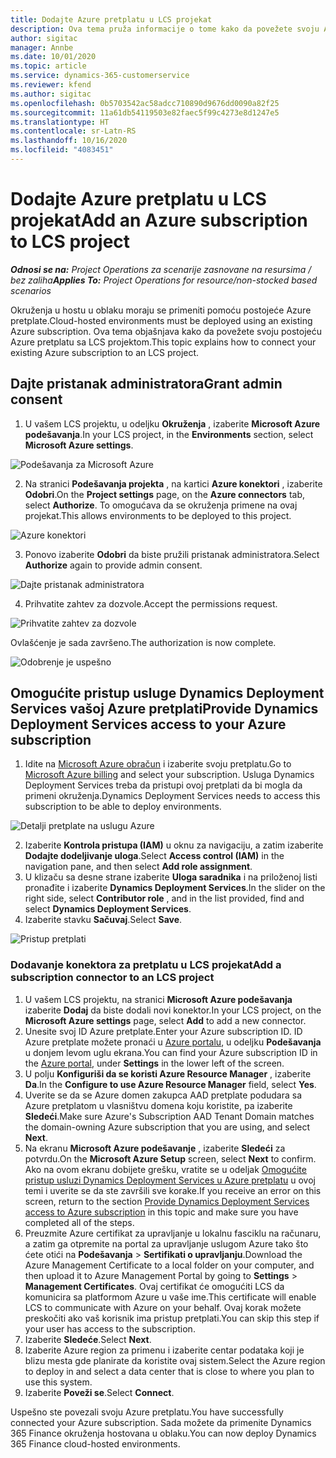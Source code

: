 ```yaml
---
title: Dodajte Azure pretplatu u LCS projekat
description: Ova tema pruža informacije o tome kako da povežete svoju Azure pretplatu sa LCS projektom.
author: sigitac
manager: Annbe
ms.date: 10/01/2020
ms.topic: article
ms.service: dynamics-365-customerservice
ms.reviewer: kfend
ms.author: sigitac
ms.openlocfilehash: 0b5703542ac58adcc710890d9676dd0090a82f25
ms.sourcegitcommit: 11a61db54119503e82faec5f99c4273e8d1247e5
ms.translationtype: HT
ms.contentlocale: sr-Latn-RS
ms.lasthandoff: 10/16/2020
ms.locfileid: "4083451"
---
```

# <a name="add-an-azure-subscription-to-lcs-project"></a><span data-ttu-id="abf02-103">Dodajte Azure pretplatu u LCS projekat</span><span class="sxs-lookup"><span data-stu-id="abf02-103">Add an Azure subscription to LCS project</span></span>

<span data-ttu-id="abf02-104">_**Odnosi se na:** Project Operations za scenarije zasnovane na resursima / bez zaliha_</span><span class="sxs-lookup"><span data-stu-id="abf02-104">_**Applies To:** Project Operations for resource/non-stocked based scenarios_</span></span>

<span data-ttu-id="abf02-105">Okruženja u hostu u oblaku moraju se primeniti pomoću postojeće Azure pretplate.</span><span class="sxs-lookup"><span data-stu-id="abf02-105">Cloud-hosted environments must be deployed using an existing Azure subscription.</span></span> <span data-ttu-id="abf02-106">Ova tema objašnjava kako da povežete svoju postojeću Azure pretplatu sa LCS projektom.</span><span class="sxs-lookup"><span data-stu-id="abf02-106">This topic explains how to connect your existing Azure subscription to an LCS project.</span></span> 

## <a name="grant-admin-consent"></a><span data-ttu-id="abf02-107">Dajte pristanak administratora</span><span class="sxs-lookup"><span data-stu-id="abf02-107">Grant admin consent</span></span>

1. <span data-ttu-id="abf02-108">U vašem LCS projektu, u odeljku **Okruženja** , izaberite **Microsoft Azure podešavanja**.</span><span class="sxs-lookup"><span data-stu-id="abf02-108">In your LCS project, in the **Environments** section, select **Microsoft Azure settings**.</span></span>

![Podešavanja za Microsoft Azure](./media/1MicrosoftAzureSettings.png)

2. <span data-ttu-id="abf02-110">Na stranici **Podešavanja projekta** , na kartici **Azure konektori** , izaberite **Odobri**.</span><span class="sxs-lookup"><span data-stu-id="abf02-110">On the **Project settings** page, on the **Azure connectors** tab, select **Authorize**.</span></span> <span data-ttu-id="abf02-111">To omogućava da se okruženja primene na ovaj projekat.</span><span class="sxs-lookup"><span data-stu-id="abf02-111">This allows environments to be deployed to this project.</span></span>

![Azure konektori](./media/2AzureConnectors.png)

3. <span data-ttu-id="abf02-113">Ponovo izaberite **Odobri** da biste pružili pristanak administratora.</span><span class="sxs-lookup"><span data-stu-id="abf02-113">Select **Authorize** again to provide admin consent.</span></span>

![Dajte pristanak administratora](./media/3GrantAdminConsent.png)

4. <span data-ttu-id="abf02-115">Prihvatite zahtev za dozvole.</span><span class="sxs-lookup"><span data-stu-id="abf02-115">Accept the permissions request.</span></span>

![Prihvatite zahtev za dozvole](./media/4AcceptPermissionRequest.png)

<span data-ttu-id="abf02-117">Ovlašćenje je sada završeno.</span><span class="sxs-lookup"><span data-stu-id="abf02-117">The authorization is now complete.</span></span> 

![Odobrenje je uspešno](./media/5AuthorizationComplete.png)

## <a name="provide-dynamics-deployment-services-access-to-your-azure-subscription"></a><a name="provide"></a><span data-ttu-id="abf02-119">Omogućite pristup usluge Dynamics Deployment Services vašoj Azure pretplati</span><span class="sxs-lookup"><span data-stu-id="abf02-119">Provide Dynamics Deployment Services access to your Azure subscription</span></span>

1. <span data-ttu-id="abf02-120">Idite na [Microsoft Azure obračun](https://portal.azure.com/#blade/Microsoft\_Azure\_Billing/SubscriptionsBlade) i izaberite svoju pretplatu.</span><span class="sxs-lookup"><span data-stu-id="abf02-120">Go to [Microsoft Azure billing](https://portal.azure.com/#blade/Microsoft\_Azure\_Billing/SubscriptionsBlade) and select your subscription.</span></span> <span data-ttu-id="abf02-121">Usluga Dynamics Deployment Services treba da pristupi ovoj pretplati da bi mogla da primeni okruženja.</span><span class="sxs-lookup"><span data-stu-id="abf02-121">Dynamics Deployment Services needs to access this subscription to be able to deploy environments.</span></span>

![Detalji pretplate na uslugu Azure](./media/6AzureSubscription.png)

2. <span data-ttu-id="abf02-123">Izaberite **Kontrola pristupa (IAM)** u oknu za navigaciju, a zatim izaberite **Dodajte dodeljivanje uloga**.</span><span class="sxs-lookup"><span data-stu-id="abf02-123">Select **Access control (IAM)** in the navigation pane, and then select **Add role assignment**.</span></span>
3. <span data-ttu-id="abf02-124">U klizaču sa desne strane izaberite **Uloga saradnika** i na priloženoj listi pronađite i izaberite **Dynamics Deployment Services**.</span><span class="sxs-lookup"><span data-stu-id="abf02-124">In the slider on the right side, select **Contributor role** , and in the list provided, find and select **Dynamics Deployment Services**.</span></span> 
4. <span data-ttu-id="abf02-125">Izaberite stavku **Sačuvaj**.</span><span class="sxs-lookup"><span data-stu-id="abf02-125">Select **Save**.</span></span>

![Pristup pretplati](./media/7SubscriptionAccess.png)

### <a name="add-a-subscription-connector-to-an-lcs-project"></a><span data-ttu-id="abf02-127">Dodavanje konektora za pretplatu u LCS projekat</span><span class="sxs-lookup"><span data-stu-id="abf02-127">Add a subscription connector to an LCS project</span></span>

1. <span data-ttu-id="abf02-128">U vašem LCS projektu, na stranici **Microsoft Azure podešavanja** izaberite **Dodaj** da biste dodali novi konektor.</span><span class="sxs-lookup"><span data-stu-id="abf02-128">In your LCS project, on the **Microsoft Azure settings** page, select **Add** to add a new connector.</span></span>
2. <span data-ttu-id="abf02-129">Unesite svoj ID Azure pretplate.</span><span class="sxs-lookup"><span data-stu-id="abf02-129">Enter your Azure subscription ID.</span></span> <span data-ttu-id="abf02-130">ID Azure pretplate možete pronaći u [Azure portalu](https://ms.portal.azure.com/), u odeljku  **Podešavanja**  u donjem levom uglu ekrana.</span><span class="sxs-lookup"><span data-stu-id="abf02-130">You can find your Azure subscription ID in the [Azure portal](https://ms.portal.azure.com/), under  **Settings**  in the lower left of the screen.</span></span>
3. <span data-ttu-id="abf02-131">U polju **Konfiguriši da se koristi Azure Resource Manager** , izaberite **Da**.</span><span class="sxs-lookup"><span data-stu-id="abf02-131">In the **Configure to use Azure Resource Manager** field, select **Yes**.</span></span>
4. <span data-ttu-id="abf02-132">Uverite se da se Azure domen zakupca AAD pretplate podudara sa Azure pretplatom u vlasništvu domena koju koristite, pa izaberite **Sledeći**.</span><span class="sxs-lookup"><span data-stu-id="abf02-132">Make sure Azure's Subscription AAD Tenant Domain matches the domain-owning Azure subscription that you are using, and select **Next**.</span></span>
5. <span data-ttu-id="abf02-133">Na ekranu **Microsoft Azure podešavanje** , izaberite **Sledeći** za potvrdu.</span><span class="sxs-lookup"><span data-stu-id="abf02-133">On the **Microsoft Azure Setup** screen, select **Next** to confirm.</span></span> <span data-ttu-id="abf02-134">Ako na ovom ekranu dobijete grešku, vratite se u odeljak [Omogućite pristup usluzi Dynamics Deployment Services u Azure pretplatu](#provide) u ovoj temi i uverite se da ste završili sve korake.</span><span class="sxs-lookup"><span data-stu-id="abf02-134">If you receive an error on this screen, return to the section [Provide Dynamics Deployment Services access to Azure subscription](#provide) in this topic and make sure you have completed all of the steps.</span></span>
6. <span data-ttu-id="abf02-135">Preuzmite Azure certifikat za upravljanje u lokalnu fasciklu na računaru, a zatim ga otpremite na portal za upravljanje uslugom Azure tako što ćete otići na **Podešavanja** > **Sertifikati o upravljanju**.</span><span class="sxs-lookup"><span data-stu-id="abf02-135">Download the Azure Management Certificate to a local folder on your computer, and then upload it to Azure Management Portal by going to **Settings** > **Management Certificates**.</span></span> <span data-ttu-id="abf02-136">Ovaj certifikat će omogućiti LCS da komunicira sa platformom Azure u vaše ime.</span><span class="sxs-lookup"><span data-stu-id="abf02-136">This certificate will enable LCS to communicate with Azure on your behalf.</span></span> <span data-ttu-id="abf02-137">Ovaj korak možete preskočiti ako vaš korisnik ima pristup pretplati.</span><span class="sxs-lookup"><span data-stu-id="abf02-137">You can skip this step if your user has access to the subscription.</span></span>
7. <span data-ttu-id="abf02-138">Izaberite **Sledeće**.</span><span class="sxs-lookup"><span data-stu-id="abf02-138">Select  **Next**.</span></span>
8. <span data-ttu-id="abf02-139">Izaberite Azure region za primenu i izaberite centar podataka koji je blizu mesta gde planirate da koristite ovaj sistem.</span><span class="sxs-lookup"><span data-stu-id="abf02-139">Select the Azure region to deploy in and select a data center that is close to where you plan to use this system.</span></span>
9.  <span data-ttu-id="abf02-140">Izaberite **Poveži se**.</span><span class="sxs-lookup"><span data-stu-id="abf02-140">Select  **Connect**.</span></span>

<span data-ttu-id="abf02-141">Uspešno ste povezali svoju Azure pretplatu.</span><span class="sxs-lookup"><span data-stu-id="abf02-141">You have successfully connected your Azure subscription.</span></span> <span data-ttu-id="abf02-142">Sada možete da primenite Dynamics 365 Finance okruženja hostovana u oblaku.</span><span class="sxs-lookup"><span data-stu-id="abf02-142">You can now deploy Dynamics 365 Finance cloud-hosted environments.</span></span>


